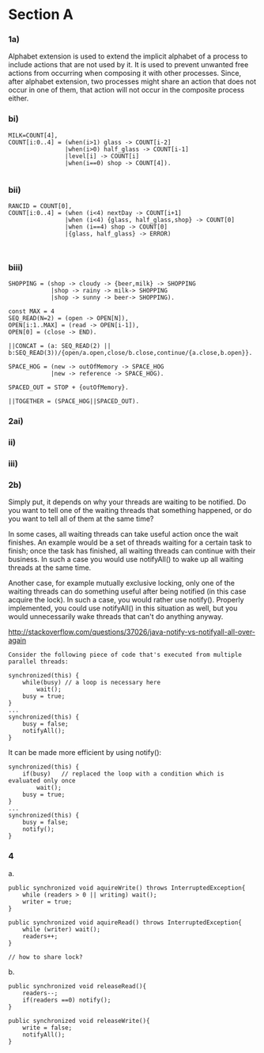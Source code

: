 # Section A
### 1a)

Alphabet extension is used to extend the implicit alphabet of a process to include actions that are not used by it. It is used to prevent unwanted free actions from occurring when composing it with other processes. Since, after alphabet extension, two processes might share an action that does not occur in one of them, that action will not occur in the composite process either.

### bi)

```
MILK=COUNT[4],
COUNT[i:0..4] = (when(i>1) glass -> COUNT[i-2]
				|when(i>0) half_glass -> COUNT[i-1]
				|level[i] -> COUNT[i]
				|when(i==0) shop -> COUNT[4]).
				
```

### bii)

```
RANCID = COUNT[0],
COUNT[i:0..4] = (when (i<4) nextDay -> COUNT[i+1]
				|when (i<4) {glass, half_glass,shop} -> COUNT[0]
				|when (i==4) shop -> COUNT[0]
				|{glass, half_glass} -> ERROR)
				
				
```

### biii)

```
SHOPPING = (shop -> cloudy -> {beer,milk} -> SHOPPING
			|shop -> rainy -> milk-> SHOPPING
			|shop -> sunny -> beer-> SHOPPING).
```
```
const MAX = 4
SEQ_READ(N=2) = (open -> OPEN[N]),
OPEN[i:1..MAX] = (read -> OPEN[i-1]),
OPEN[0] = (close -> END).

||CONCAT = (a: SEQ_READ(2) || b:SEQ_READ(3))/{open/a.open,close/b.close,continue/{a.close,b.open}}.
```
```
SPACE_HOG = (new -> outOfMemory -> SPACE_HOG 
			|new -> reference -> SPACE_HOG).

SPACED_OUT = STOP + {outOfMemory}.

||TOGETHER = (SPACE_HOG||SPACED_OUT).
```
### 2ai)

### ii)

### iii)

### 2b)

Simply put, it depends on why your threads are waiting to be notified. Do you want to tell one of the waiting threads that something happened, or do you want to tell all of them at the same time?

In some cases, all waiting threads can take useful action once the wait finishes. An example would be a set of threads waiting for a certain task to finish; once the task has finished, all waiting threads can continue with their business. In such a case you would use notifyAll() to wake up all waiting threads at the same time.

Another case, for example mutually exclusive locking, only one of the waiting threads can do something useful after being notified (in this case acquire the lock). In such a case, you would rather use notify(). Properly implemented, you could use notifyAll() in this situation as well, but you would unnecessarily wake threads that can't do anything anyway.

http://stackoverflow.com/questions/37026/java-notify-vs-notifyall-all-over-again

```
Consider the following piece of code that's executed from multiple parallel threads:

synchronized(this) {
    while(busy) // a loop is necessary here
        wait();
    busy = true;
}
...
synchronized(this) {
    busy = false;
    notifyAll();
}

```

It can be made more efficient by using notify():
```
synchronized(this) {
    if(busy)   // replaced the loop with a condition which is evaluated only once
        wait();
    busy = true;
}
...
synchronized(this) {
    busy = false;
    notify();
}
```

### 4

a.

```
public synchronized void aquireWrite() throws InterruptedException{
	while (readers > 0 || writing) wait();
	writer = true;
}

public synchronized void aquireRead() throws InterruptedException{
	while (writer) wait();
	readers++;
}

// how to share lock?
```

b.

```
public synchronized void releaseRead(){
	readers--;
	if(readers ==0) notify();
}

public synchronized void releaseWrite(){
	write = false;
	notifyAll();
}
```

